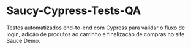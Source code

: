 # Saucy-Cypress-Tests-QA
Testes automatizados end-to-end com Cypress para validar o fluxo de login, adição de produtos ao carrinho e finalização de compras no site Sauce Demo.

